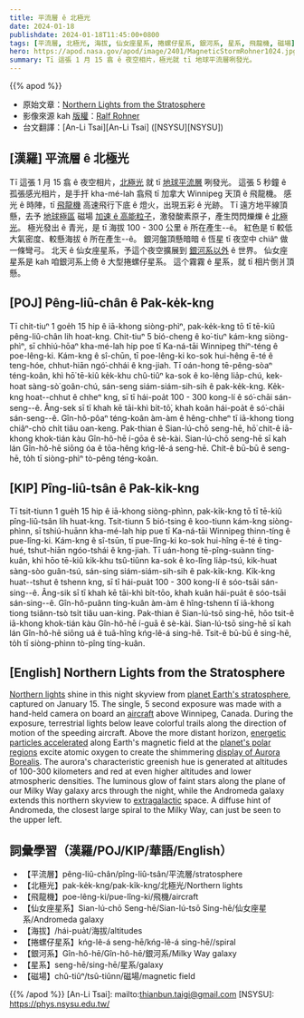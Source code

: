 ```yaml
---
title: 平流層 ê 北極光
date: 2024-01-18
publishdate: 2024-01-18T11:45:00+0800
tags: [平流層, 北極光, 海拔, 仙女座星系, 捲螺仔星系, 銀河系, 星系, 飛龍機, 磁場]
hero: https://apod.nasa.gov/apod/image/2401/MagneticStormRohner1024.jpg
summary: Tī 這張 1 月 15 翕 ê 夜空相片，極光就 tī 地球平流層咧發光。
---
```


{{% apod %}}

- 原始文章：[Northern Lights from the Stratosphere](https://apod.nasa.gov/apod/ap240118.html)
- 影像來源 kah [版權][copyright]：[Ralf Rohner](https://www.instagram.com/skypointer2000/)
- 台文翻譯：[An-Li Tsai][An-Li Tsai] ([NSYSU][NSYSU])

## [漢羅] 平流層 ê 北極光
Tī 這張 1 月 15 翕 ê 夜空相片，[北極光][Northern lights] 就 tī [地球平流層][planet Earth's stratosphere] 咧發光。
這張 5 秒鐘 ê 孤張感光相片，是手扞 kha-mé-lah 翕飛 tī 加拿大 Winnipeg 天頂 ê 飛龍機。
感光 ê 時陣，tī [飛龍機][aircraft] 高速飛行下底 ê 燈火，出現五彩 ê 光跡。
Tī 遠方地平線頂懸，去予 [地球極區][planet's polar regions] 磁場 [加速 ê 高能粒子][energetic particles accelerated]，激發酸素原子，產生閃閃爍爍 ê [北極光][display of Aurora Borealis]。
極光發出 ê 青光，是 tī 海拔 100 - 300 公里 ê 所在產生--ê。
紅色是 tī 較低大氣密度、較懸海拔 ê 所在產生--ê。
銀河盤頂懸暗暗 ê 恆星 tī 夜空中 chiâⁿ 做一條彎弓。
北天 ê 仙女座星系，予這个夜空擴展到 [銀河系以外][extragalactic] ê 世界。
仙女座星系是 kah 咱銀河系上倚 ê 大型捲螺仔星系。
這个霧霧 ê 星系，就 tī 相片倒爿頂懸。

## [POJ] Pêng-liû-chân ê Pak-ke̍k-kng
Tī chit-tiuⁿ 1 goe̍h 15 hip ê iā-khong siòng-phìⁿ, pak-ke̍k-kng tō tī tē-kiû pêng-liû-chân lih hoat-kng.
Chit-tiuⁿ 5 bió-cheng ê ko͘-tiuⁿ kám-kng siòng-phìⁿ, sī chhiú-hōaⁿ kha-mé-lah hip poe tī Ka-ná-tāi Winnipeg thiⁿ-téng ê poe-lêng-ki.
Kám-kng ê sî-chūn, tī poe-lêng-ki ko-sok hui-hêng ē-té ê teng-hóe, chhut-hiān ngó͘-chhái ê kng-jiah.
Tī oán-hong tē-pêng-sòaⁿ téng-koân, khì hō͘ tē-kiû ke̍k-khu chû-tiûⁿ ka-sok ê ko-lêng lia̍p-chú, kek-hoat sàng-sò͘ goân-chú, sán-seng siám-siám-sih-sih ê pak-ke̍k-kng.
Ke̍k-kng hoat--chhut ê chheⁿ kng, sī tī hái-poa̍t 100 - 300 kong-lí ê só͘-chāi sán-seng--ê.
Âng-sek sī tī khah kē tāi-khì bi̍t-tō͘, khah koân hái-poa̍t ê só͘-chāi sán-seng--ê.
Gîn-hô-pôaⁿ téng-koân àm-àm ê hêng-chheⁿ tī iā-khong tiong chiâⁿ-chò chi̍t tiâu oan-keng.
Pak-thian ê Sian-lú-chō seng-hē, hō͘ chit-ê iā-khong khok-tián kàu Gîn-hô-hē í-gōa ê sè-kài.
Sian-lú-chō seng-hē sī kah lán Gîn-hô-hē siōng óa ê tōa-hêng kńg-lê-á seng-hē.
Chit-ê bū-bū ê seng-hē, to̍h tī siòng-phìⁿ tò-pêng téng-koân.

## [KIP] Pîng-liû-tsân ê Pak-ki̍k-kng
Tī tsit-tiunn 1 gue̍h 15 hip ê iā-khong siòng-phìnn, pak-ki̍k-kng tō tī tē-kiû pîng-liû-tsân lih huat-kng.
Tsit-tiunn 5 bió-tsing ê koo-tiunn kám-kng siòng-phìnn, sī tshiú-huānn kha-mé-lah hip pue tī Ka-ná-tāi Winnipeg thinn-tíng ê pue-lîng-ki.
Kám-kng ê sî-tsūn, tī pue-lîng-ki ko-sok hui-hîng ē-té ê ting-hué, tshut-hiān ngóo-tshái ê kng-jiah.
Tī uán-hong tē-pîng-suànn tíng-kuân, khì hōo tē-kiû ki̍k-khu tsû-tiûnn ka-sok ê ko-lîng lia̍p-tsú, kik-huat sàng-sòo guân-tsú, sán-sing siám-siám-sih-sih ê pak-ki̍k-kng.
Ki̍k-kng huat--tshut ê tshenn kng, sī tī hái-pua̍t 100 - 300 kong-lí ê sóo-tsāi sán-sing--ê.
Âng-sik sī tī khah kē tāi-khì bi̍t-tōo, khah kuân hái-pua̍t ê sóo-tsāi sán-sing--ê.
Gîn-hô-puânn tíng-kuân àm-àm ê hîng-tshenn tī iā-khong tiong tsiânn-tsò tsi̍t tiâu uan-king.
Pak-thian ê Sian-lú-tsō sing-hē, hōo tsit-ê iā-khong khok-tián kàu Gîn-hô-hē í-guā ê sè-kài.
Sian-lú-tsō sing-hē sī kah lán Gîn-hô-hē siōng uá ê tuā-hîng kńg-lê-á sing-hē.
Tsit-ê bū-bū ê sing-hē, to̍h tī siòng-phìnn tò-pîng tíng-kuân.

## [English] Northern Lights from the Stratosphere
[Northern lights][Northern lights] shine in this night skyview from [planet Earth's stratosphere][planet Earth's stratosphere], captured on January 15.
The single, 5 second exposure was made with a hand-held camera on board an [aircraft][aircraft] above Winnipeg, Canada.
During the exposure, terrestrial lights below leave colorful trails along the direction of motion of the speeding aircraft.
Above the more distant horizon, [energetic particles accelerated][energetic particles accelerated] along Earth's magnetic field at the [planet's polar regions][planet's polar regions] excite atomic oxygen to create the shimmering [display of Aurora Borealis][display of Aurora Borealis].
The aurora's characteristic greenish hue is generated at altitudes of 100-300 kilometers and red at even higher altitudes and lower atmospheric densities.
The luminous glow of faint stars along the plane of our Milky Way galaxy arcs through the night, while the Andromeda galaxy extends this northern skyview to [extragalactic][extragalactic] space.
A diffuse hint of Andromeda, the closest large spiral to the Milky Way, can just be seen to the upper left.

## 詞彙學習（漢羅/POJ/KIP/華語/English）
- 【平流層】pêng-liû-chân/pîng-liû-tsân/平流層/stratosphere
- 【北極光】pak-ke̍k-kng/pak-ki̍k-kng/北極光/Northern lights
- 【飛龍機】poe-lêng-ki/pue-lîng-ki/飛機/aircraft
- 【仙女座星系】Sian-lú-chō Seng-hē/Sian-lú-tsō Sing-hē/仙女座星系/Andromeda galaxy
- 【海拔】/hái-pua̍t/海拔/altitudes
- 【捲螺仔星系】kńg-lê-á seng-hē/kńg-lê-á sing-hē//spiral
- 【銀河系】Gîn-hô-hē/Gîn-hô-hē/銀河系/Milky Way galaxy
- 【星系】seng-hē/sing-hē/星系/galaxy
- 【磁場】chû-tiûⁿ/tsû-tiûnn/磁場/magnetic field

{{% /apod %}}
[An-Li Tsai]: mailto:thianbun.taigi@gmail.com
[NSYSU]: https://phys.nsysu.edu.tw/

[copyright]: https://apod.nasa.gov/apod/fap/lib/about_apod.html#srapply
[License]: https://creativecommons.org/licenses/by/3.0/

[Northern lights]:https://apod.nasa.gov/apod/ap231125.html
[planet Earth's stratosphere]:https://en.wikipedia.org/wiki/Zombies_of_the_Stratosphere
[aircraft]:https://apod.nasa.gov/apod/ap191010.html
[energetic particles accelerated]:https://www.nasa.gov/missions/sounding-rockets/rockets-to-uncover-electric-circuit-that-powers-the-northern-lights/
[planet's polar regions]:https://www.swpc.noaa.gov/products/aurora-30-minute-forecast
[display of Aurora Borealis]:https://www.aurorasaurus.org/
[extragalactic]:https://apod.nasa.gov/apod/ap211106.html
